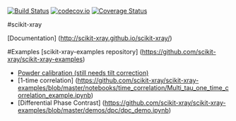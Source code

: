 [![Build Status](https://travis-ci.org/scikit-xray/scikit-xray.svg?branch=master)](https://travis-ci.org/scikit-xray/scikit-xray)
[![codecov.io](http://codecov.io/github/scikit-xray/scikit-xray/coverage.svg?branch=master)](http://codecov.io/github/scikit-xray/scikit-xray?branch=master)
[![Coverage Status](https://coveralls.io/repos/scikit-xray/scikit-xray/badge.svg?branch=master&service=github)](https://coveralls.io/github/scikit-xray/scikit-xray?branch=master)

#scikit-xray

[Documentation] (http://scikit-xray.github.io/scikit-xray/)

#Examples
[scikit-xray-examples repository] (https://github.com/scikit-xray/scikit-xray-examples)

- [Powder calibration (still needs tilt correction)](https://github.com/scikit-xray/scikit-xray-examples/blob/master/notebooks/2014-09-15_calibration/D_estimate_demo.ipynb>)
- [1-time correlation] (https://github.com/scikit-xray/scikit-xray-examples/blob/master/notebooks/time_correlation/Multi_tau_one_time_correlation_example.ipynb)
- [Differential Phase Contrast] (https://github.com/scikit-xray/scikit-xray-examples/blob/master/demos/dpc/dpc_demo.ipynb)
